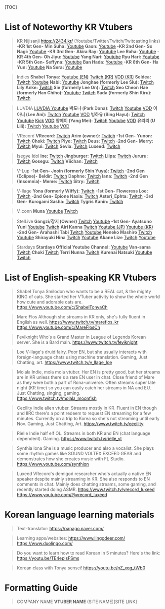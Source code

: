 [TOC]

# List of Noteworthy KR Vtubers
>KR Nijisanji
https://2434.kr/ (Youtube/Twitter/Twitch/Twitcasting links)
**-KR 1st Gen-**
**Min Suha:** 
[Youtube](https://www.youtube.com/channel/UCUtKkGKef8BYMs3h-3zQm9A)
**Gaon:** 
[Youtube](https://www.youtube.com/channel/UCpRXCTyNNa-MnjhK6gisnRw)
**-KR 2nd Gen-**
**So Nagi:** 
[Youtube](https://www.youtube.com/channel/UC5ek2GWKvUKFgnKSHuuCFrw)
**-KR 3rd Gen-**
**Akira Ray:** 
[Youtube](https://www.youtube.com/channel/UC7hffDQLKIEG-_zoAQkMIvg)
**Lee Roha:** 
[Youtube](https://www.youtube.com/channel/UCClwIqTUn5LDpFucHyaAhHg)
**-KR 4th Gen-**
**Oh Jiyu:** 
[Youtube](https://www.youtube.com/channel/UCnzZmBOSrQf2wDBbnsDajVw)
**Yang Nari:** 
[Youtube](https://www.youtube.com/channel/UCCHH0nWYXFZmtDS_4tvMxHQ)
**Ryu Hari:** 
[Youtube](https://www.youtube.com/channel/UClS6k3w1sPwlVFqK3-yID5A)
**-KR 5th Gen-**
**Seffyna:** 
[Youtube](https://www.youtube.com/channel/UCeGendL8CO5RkffB6IFwHow)
**Ban Hada:** 
[Youtube](https://www.youtube.com/channel/UCLjx3lqIkYkPCBJop8czJ2A)
**-KR 6th Gen-**
**Ha Yun:** 
[Youtube](https://www.youtube.com/channel/UCrhhJPNsOqzNIkUfTABoSpg)
**Na Sera:** 
[Youtube](https://www.youtube.com/channel/UCX88Pe54pxbJDSGIyGrzNdg)

>Indies
**Shabel Tonya:** 
[Youtube (EN)](https://www.youtube.com/c/ShabelTonyaCh)
[Twitch (KR)](https://www.twitch.tv/shabeltonya)
[VOD (KR)](https://www.youtube.com/@shabeltonyakor)
**Seldea:**
[Twitch](https://www.twitch.tv/seldea)
[Youtube](https://www.youtube.com/@seldea)
**Nabi:**
[Youtube](https://www.youtube.com/@Nabii)
**Jonghae (formerly Lee Siu):** 
[Twitch](https://www.twitch.tv/whdgodi)
**Lily Anke:**
[Twitch](https://www.twitch.tv/lily_anke)
**Sie (formerly Lee On):** 
[Twitch](https://www.twitch.tv/moon257189)
**Seo Cheon Hae (formerly Han Chiho):**
[Youtube](https://www.youtube.com/@seocheonhae)
[Twitch](https://www.twitch.tv/unnamed_star_)
**Sada (formerly Shin Kiru):** 
[Twitch](https://www.twitch.tv/pelecanus_)
 
>LUVDIA
[LUVDIA Youtube](https://www.youtube.com/@LUVDIA)
**박도나 (Park Dona):** 
[Twitch](https://twitch.tv/pdona_d)
[Youtube](https://www.youtube.com/@ParkDona211)
[VOD](https://www.youtube.com/@parkdona0211)
**이아니 (Lee Ani):**
[Twitch](https://twitch.tv/leea_ni)
[Youtube](https://www.youtube.com/@LeeA-ni)
[VOD](https://www.youtube.com/@lee_a_ni)
**빙하유 (Bing Hayu):** 
[Twitch](https://twitch.tv/binghayu)
[Youtube](https://www.youtube.com/@binghayu)
[Kick](https://kick.com/bing_hayu)
[VOD](https://www.youtube.com/@bingvod)
**양메이 (Yang Mei):** 
[Twitch](https://twitch.tv/yangmei1126)
[Youtube](https://www.youtube.com/@yangmei1126)
[VOD](https://www.youtube.com/@vod2005)
**유리리 (U Lili):** 
[Twitch](https://twitch.tv/u_li_li)
[Youtube](https://www.youtube.com/@u-LiLi)
[VOD](https://www.youtube.com/@U_Lili)

>VRecord
**VRecord:** 
[Twitch](https://www.twitch.tv/vrecordinfo)
**Arim (owner):** 
[Twitch](https://www.twitch.tv/vrecord_arim)
**-1st Gen-**
**Yunon:** 
[Twitch](https://www.twitch.tv/vrecord_yunon)
**Choki:** 
[Twitch](https://www.twitch.tv/vrecord_choki)
**Piyo:** 
[Twitch](https://www.twitch.tv/vrecord_piyo)
**Deus:** 
[Twitch](https://www.twitch.tv/vrecord_deus)
**-2nd Gen-**
**Merry:** 
[Twitch](https://www.twitch.tv/vrecord_merry)
**Myui:** 
[Twitch](https://www.twitch.tv/vrecord_myui)
**Sevia:** 
[Twitch](https://www.twitch.tv/vrecord_sevia)
**Luxeed:** 
[Twitch](https://www.twitch.tv/vrecord_luxeed)

>Isegye Idol
**Ine:** 
[Twitch](https://www.twitch.tv/vo_ine)
**Jingburger:** 
[Twitch](https://www.twitch.tv/jingburger)
**Lilpa:** 
[Twitch](https://www.twitch.tv/lilpaaaaaa)
**Jururu:** 
[Twitch](https://www.twitch.tv/cotton__123)
**Gosegu:** 
[Twitch](https://www.twitch.tv/gosegugosegu)
**Viichan:** 
[Twitch](https://www.twitch.tv/viichan6)
 
>V-Lup
**-1st Gen-**
**Jooin (formerly Shin Yuya):** 
[Twitch](https://www.twitch.tv/jooin_vlup)
**-2nd Gen (Eclipse)-**
**Beldir:** 
[Twitch](https://www.twitch.tv/beldir_vlup)
**Daphne:** 
[Twitch](https://www.twitch.tv/daphne_vlup)
**Iana:** 
[Twitch](https://www.twitch.tv/iana_vlup)
**-2nd Gen (Insomnia)-**
**Meme:** 
[Twitch](https://www.twitch.tv/meme_vlup)
**Sitry:** 
[Twitch](https://www.twitch.tv/sitry_vlup)
 
>V-llage
**Yona (formerly Wiffy):** 
[Twitch](https://www.twitch.tv/iotayona)
**-1st Gen-**
**Floweress Loe:** 
[Twitch](https://www.twitch.tv/v_llage_loe)
**-2nd Gen-**
**Epione Naxia:** 
[Twitch](https://www.twitch.tv/v_llage_naxia)
**Asteri_Ephta:** 
[Twitch](https://www.twitch.tv/v_llage_ephta)
**-3rd Gen-**
**Kurogami Sasha:** 
[Twitch](https://www.twitch.tv/v_llage_sasha)
**Tygris Kanin:** 
[Twitch](https://www.twitch.tv/v_llage_kanin)
 
>V_conn
**Muna**
[Youtube](https://www.youtube.com/c/MUNA_Vconn)
[Twitch](https://www.twitch.tv/muna_vconn)
 
>StelLive
**Gangzi/강지 (Owner)**
[Twitch](https://www.twitch.tv/rkdwl12)
[Youtube](https://www.youtube.com/@GANGZI1)
**-1st Gen-**
**Ayatsuno Yuni**
[Youtube](https://www.youtube.com/@ayatsunoyunich)
[Twitch](https://www.twitch.tv/ayatsunoyuni_stellive)
**Airi Kanna**
[Twitch](https://twitch.tv/airikanna_stellive)
[Youtube (JP)](https://youtube.com/@airikanna)
[Youtube (KR)](https://youtube.com/@airikannach)
**-2nd Gen-**
**Arahashi Tabi**
[Twitch](https://www.twitch.tv/arahashitabi_stellive)
[Youtube](https://www.youtube.com/@arahashitabi)
**Neneko Mashiro**
[Twitch](https://www.twitch.tv/nenekomashiro_stellive)
[Youtube](https://www.youtube.com/@neneko_mashiro)
**Shirayuki Hina**
[Twitch](https://www.twitch.tv/shirayukihina_stellive)
[Youtube](https://www.youtube.com/@shirayukihina)
**Akane Lize**
[Twitch](https://www.twitch.tv/akanelize_stellive)
[Youtube](https://www.youtube.com/@akanelize)
 
>Stardays
**Stardays Official Youtube Channel:** 
[Youtube](https://www.youtube.com/@stardays-KR)
**Van-sama** 
[Twitch](https://www.twitch.tv/van_sama_)
**Choki** 
[Twitch](https://www.twitch.tv/vrecord_choki)
**Terri Nunna**
[Twitch](https://www.twitch.tv/terri_nunna_)
**Kurenai Natsuki**
[Youtube](https://www.youtube.com/@Kurenai_Natsuki)
[Twitch](https://www.twitch.tv/natsuki_831)

# List of English-speaking KR Vtubers
>Shabel Tonya
Smilodon who wants to be a REAL cat, & the mighty KING of cats. She started her VTuber activity to show the whole world how cute and adorable cats are.
https://www.youtube.com/c/ShabelTonyaCh
 
>Mare Flos
Although she streams in KR only, she's fully fluent in English as well.
https://www.twitch.tv/mareflos_kr
https://www.youtube.com/c/MareFlosCh
 
>Feviknight 
Who's a Grand Master in League of Legends Korean server. She is a Bard main.
https://www.twitch.tv/feviknight
 
>Loe
V-llage's druid fairy. Poor EN, but she usually interacts with foreign-language chats using machine translation. Gaming, Just Chatting, art.
https://www.twitch.tv/v_llage_loe
 
>Molala
Indie, mola mola vtuber. Her EN is pretty good, but her streams are in KR unless there's a rare EN user in chat. Close friend of Mare as they were both a part of Rona-universe. Often streams super late night (KR time) so you can easily catch her streams in NA and EU. Just Chatting, singing, gaming.
https://www.twitch.tv/molala_moonfish
 
>Cecility
Indie alien vtuber. Streams mostly in KR. Fluent in EN though and IIRC there's a point redeem to request EN streaming for a few minutes. Currently on a trip to Korea so she's not streaming until early Nov. Gaming, Just Chatting, Art.
https://www.twitch.tv/cecility
 
>Rielle
Indie half elf OL. Streams in both KR and EN (chat language dependent). Gaming.
https://www.twitch.tv/rielle_vt
 
>Synthia Iona
She is a music producer and also a vocalist. She plays some rhythm games like SOUND VOLTEX EXCEED GEAR and demonstrates how she creates music with FL Studio.
https://www.youtube.com/synthion

>Luxeed
VRecord's demigod researcher who's actually a native EN speaker despite mainly streaming in KR. She also responds to EN comments in chat.  Mainly does chatting streams, some gaming, and recently started doing ASMR.
https://www.twitch.tv/vrecord_luxeed
https://www.youtube.com/@vrecord_luxeed

# Korean language learning materials

>Text-translator:
https://papago.naver.com/

>Learning apps/websites:
https://www.lingodeer.com/
https://www.duolingo.com/

>Do you want to learn how to read Korean in 5 minutes? Here's the link:
https://youtu.be/TE4eplsFSms

>Korean class with Tonya sensei!
https://youtu.be/nZ_xqg_tWb0

# Formatting Guide

>COMPANY NAME
**VTUBER NAME**
(SITE NAME)[SITE LINK]